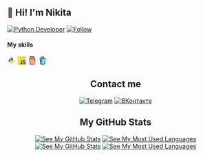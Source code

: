 <!-- About me -->
<h2>👋 Hi! I'm Nikita</h2>
<a href="https://github.com/Fy5tew">
	<img
	src="https://img.shields.io/badge/Python%20Developer-blue?style=flat-square&logo=python&logoColor=white"
	alt="Python Developer"
/></a>
<a href="https://img.shields.io/github/followers/fy5tew?style=social">
	<img
	src="https://img.shields.io/github/followers/fy5tew?style=social"
	alt="Follow"
/></a>



<!-- My skills -->
<h4>My skills</h4>
<div>
	<img
	src="https://raw.githubusercontent.com/github/explore/80688e429a7d4ef2fca1e82350fe8e3517d3494d/topics/python/python.png"
	alt="Python"
	title="Python"
	height=20
	/>
	<img 
	src="https://raw.githubusercontent.com/github/explore/80688e429a7d4ef2fca1e82350fe8e3517d3494d/topics/javascript/javascript.png"
	alt="JavaScript"
	title="JavaScript"
	height=20
	/>
	<img
	src="https://raw.githubusercontent.com/github/explore/80688e429a7d4ef2fca1e82350fe8e3517d3494d/topics/html/html.png"
	alt="HTML"
	title="HTML"
	height=20
	/>
	<img 
	src="https://raw.githubusercontent.com/github/explore/80688e429a7d4ef2fca1e82350fe8e3517d3494d/topics/css/css.png"
	alt="CSS"
	title="CSS"
	height=20
	/>
</div>

<!-- My contacts -->
<div align="center">
	<h2>Contact me</h2>
	<a href="https://t.me/fy5tew">
		<img
		src=https://img.shields.io/badge/Telegram-27a7e8?style=for-the-badge&logo=telegram&logoColor=white
		alt="Telegram"
	/></a>
	<a href="https://vk.com/fy5tew">
		<img
		src="https://img.shields.io/badge/%D0%B2%D0%BA%D0%BE%D0%BD%D1%82%D0%B0%D0%BA%D1%82%D0%B5-%232E87FB.svg?&style=for-the-badge&logo=vk&logoColor=white"
		alt="ВКонтакте"
	/></a>
</div>

<!-- GitHub stats -->
<h2 align="center">My GitHub Stats</h2>

<!-- DarkMode -->
<div align="center">
	<a href="https://github-readme-stats.vercel.app/api?custom_title=GitHub%20Stats&show_icons=true&hide_rank=false&count_private=true&disable_animations=true&username=fy5tew&cache_seconds=1800&locale=en&border_color=57a5fe&theme=github_dark#gh-dark-mode-only">
		<img
		src="https://github-readme-stats.vercel.app/api?custom_title=GitHub%20Stats&show_icons=true&hide_rank=false&count_private=true&disable_animations=true&username=fy5tew&cache_seconds=1800&locale=en&border_color=57a5fe&theme=github_dark#gh-dark-mode-only"
		alt="See My GitHub Stats"
		height=160
	/></a>
	<a href="https://github-readme-stats.vercel.app/api/top-langs/?custom_title=Most%20Used%20Languages&layout=compact&langs_count=10&username=fy5tew&cache_seconds=1800&locale=en&border_color=57a5fe&theme=github_dark#gh-dark-mode-only">
		<img
		src="https://github-readme-stats.vercel.app/api/top-langs/?custom_title=Most%20Used%20Languages&layout=compact&langs_count=10&username=fy5tew&cache_seconds=1800&locale=en&border_color=57a5fe&theme=github_dark#gh-dark-mode-only"
		alt="See My Most Used Languages"
		height=160
	/></a>
</div>

<!-- LightMode -->
<div align="center">
	<a href="https://github-readme-stats.vercel.app/api?custom_title=GitHub%20Stats&show_icons=true&hide_rank=false&count_private=true&disable_animations=true&username=fy5tew&cache_seconds=1800&locale=en&border_color=57a5fe&theme=github_light#gh-light-mode-only">
		<img
		src="https://github-readme-stats.vercel.app/api?custom_title=GitHub%20Stats&show_icons=true&hide_rank=false&count_private=true&disable_animations=true&username=fy5tew&cache_seconds=1800&locale=en&border_color=57a5fe&theme=github_light#gh-light-mode-only"
		alt="See My GitHub Stats"
		height=160
	/></a>
	<a href="https://github-readme-stats.vercel.app/api/top-langs/?custom_title=Most%20Used%20Languages&layout=compact&langs_count=10&username=fy5tew&cache_seconds=1800&locale=en&border_color=57a5fe&theme=github_light#gh-light-mode-only">
		<img
		src="https://github-readme-stats.vercel.app/api/top-langs/?custom_title=Most%20Used%20Languages&layout=compact&langs_count=10&username=fy5tew&cache_seconds=1800&locale=en&border_color=57a5fe&theme=github_light#gh-light-mode-only"
		alt="See My Most Used Languages"
		height=160
	/></a>
</div>